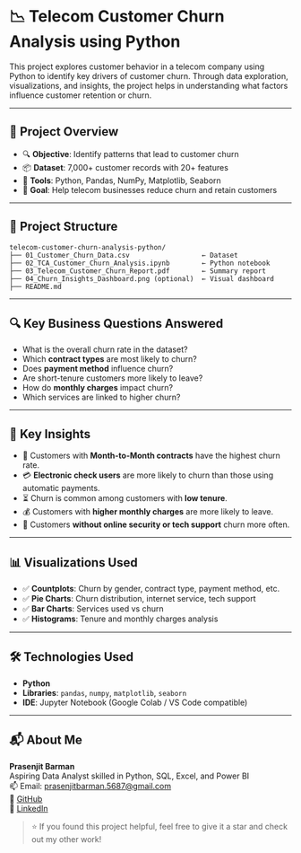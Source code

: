 # 📉 Telecom Customer Churn Analysis using Python

This project explores customer behavior in a telecom company using Python to identify key drivers of customer churn. Through data exploration, visualizations, and insights, the project helps in understanding what factors influence customer retention or churn.

---

## 📌 Project Overview

- 🔍 **Objective**: Identify patterns that lead to customer churn
- 📦 **Dataset**: 7,000+ customer records with 20+ features
- 🧰 **Tools**: Python, Pandas, NumPy, Matplotlib, Seaborn
- 🎯 **Goal**: Help telecom businesses reduce churn and retain customers

---

## 📁 Project Structure

```
telecom-customer-churn-analysis-python/
├── 01_Customer_Churn_Data.csv                  ← Dataset
├── 02_TCA_Customer_Churn_Analysis.ipynb        ← Python notebook
├── 03_Telecom_Customer_Churn_Report.pdf        ← Summary report
├── 04_Churn_Insights_Dashboard.png (optional)  ← Visual dashboard
├── README.md
```

---

## 🔍 Key Business Questions Answered

- What is the overall churn rate in the dataset?
- Which **contract types** are most likely to churn?
- Does **payment method** influence churn?
- Are short-tenure customers more likely to leave?
- How do **monthly charges** impact churn?
- Which services are linked to higher churn?

---

## 🧠 Key Insights

- 🔁 Customers with **Month-to-Month contracts** have the highest churn rate.
- 💳 **Electronic check users** are more likely to churn than those using automatic payments.
- ⏳ Churn is common among customers with **low tenure**.
- 💰 Customers with **higher monthly charges** are more likely to leave.
- 🔐 Customers **without online security or tech support** churn more often.

---

## 📊 Visualizations Used

- ✅ **Countplots**: Churn by gender, contract type, payment method, etc.
- ✅ **Pie Charts**: Churn distribution, internet service, tech support
- ✅ **Bar Charts**: Services used vs churn
- ✅ **Histograms**: Tenure and monthly charges analysis

---

## 🛠️ Technologies Used

- **Python**
- **Libraries**: `pandas`, `numpy`, `matplotlib`, `seaborn`
- **IDE**: Jupyter Notebook (Google Colab / VS Code compatible)

---

## 📬 About Me

**Prasenjit Barman**  
Aspiring Data Analyst skilled in Python, SQL, Excel, and Power BI  
📫 Email: prasenjitbarman.5687@gmail.com  
🔗 [GitHub](https://github.com/prasenjit1234674)  
🔗 [LinkedIn](https://www.linkedin.com/in/prasenjit-barman-968283359/)

> ⭐ If you found this project helpful, feel free to give it a star and check out my other work!
